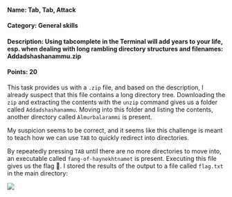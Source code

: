 #### Name: Tab, Tab, Attack
#### Category: General skills
#### Description: Using tabcomplete in the Terminal will add years to your life, esp. when dealing with long rambling directory structures and filenames: Addadshashanammu.zip
#### Points: 20

This task provides us with a `.zip` file, and based on the description, I already suspect that this file contains a long directory tree.
Downloading the `zip` and extracting the contents with the `unzip` command gives us a folder called `Addadshashanammu`. 
Moving into this folder and listing the contents, another directory called `Almurbalarammi` is present. 

My suspicion seems to be correct, and it seems like this challenge is meant to teach how we can use `TAB` to quickly redirect into directories.

By repeatedly pressing `TAB` until there are no more directories to move into, an executable called `fang-of-haynekhtnamet` is present.
Executing this file gives us the flag 🚩. I stored the results of the output to a file called `flag.txt` in the main directory:

![](flag)



